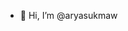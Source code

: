 - 👋 Hi, I’m @aryasukmaw

<!---
aryasukmaw/aryasukmaw is a ✨ special ✨ repository because its `README.md` (this file) appears on your GitHub profile.
You can click the Preview link to take a look at your changes.
--->
